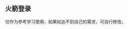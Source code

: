 ## 火箭登录

<demo-model url="/templatePage/login/demo1/demo1"></demo-model>
<template-download></template-download>

仅作为参考学习使用，如果如达不到自己的需求，可自行修改。

